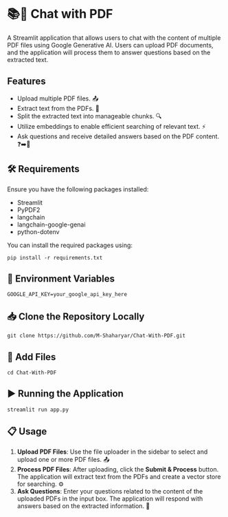 # 📚💬 Chat with PDF 

A Streamlit application that allows users to chat with the content of multiple PDF files using Google Generative AI. Users can upload PDF documents, and the application will process them to answer questions based on the extracted text.

## Features

- Upload multiple PDF files. 📤
- Extract text from the PDFs. 📝
- Split the extracted text into manageable chunks. 🔍
- Utilize embeddings to enable efficient searching of relevant text. ⚡
- Ask questions and receive detailed answers based on the PDF content. ❓➡️📖

## 🛠️ Requirements

Ensure you have the following packages installed:

- Streamlit
- PyPDF2
- langchain
- langchain-google-genai
- python-dotenv

You can install the required packages using:

```
pip install -r requirements.txt
```
## 🌱 Environment Variables 
```
GOOGLE_API_KEY=your_google_api_key_here
```

## 📥 Clone the Repository Locally  
```
git clone https://github.com/M-Shaharyar/Chat-With-PDF.git
```
## 📂 Add Files 
```
cd Chat-With-PDF
```
## ▶️ Running the Application  
```
streamlit run app.py
```

## 📋 Usage 

1. **Upload PDF Files**: Use the file uploader in the sidebar to select and upload one or more PDF files. 📤
2. **Process PDF Files**: After uploading, click the **Submit & Process** button. The application will extract text from the PDFs and create a vector store for searching. ⚙️
3. **Ask Questions**: Enter your questions related to the content of the uploaded PDFs in the input box. The application will respond with answers based on the extracted information. 💬



